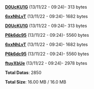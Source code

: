 [**D0UcKU1G**](/data/D0UcKU1G.txt) (13/11/22 - 09:24)- 313 bytes

[**6xxNhLvT**](/data/6xxNhLvT.txt) (13/11/22 - 09:24)- 1682 bytes

[**D0UcKU1G**](/data/D0UcKU1G.txt) (13/11/22 - 09:24)- 313 bytes

[**P6k6dc95**](/data/P6k6dc95.txt) (13/11/22 - 09:24)- 5560 bytes

[**6xxNhLvT**](/data/6xxNhLvT.txt) (13/11/22 - 09:24)- 1682 bytes

[**P6k6dc95**](/data/P6k6dc95.txt) (13/11/22 - 09:24)- 5560 bytes

[**ftuyXbUe**](/data/ftuyXbUe.txt) (13/11/22 - 09:24)- 2978 bytes

**Total Datas**: 2850

**Total Size**: 16.00 MB / 16.0 MB